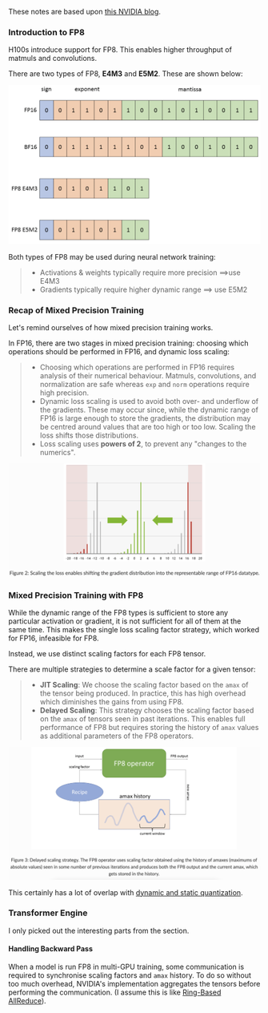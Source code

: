 These notes are based upon [this NVIDIA blog](https://docs.nvidia.com/deeplearning/transformer-engine/user-guide/examples/fp8_primer.html). 

### Introduction to FP8
H100s introduce support for FP8. This enables higher throughput of matmuls and convolutions.

There are two types of FP8, **E4M3** and **E5M2**. These are shown below:

![](_attachments/Screenshot%202023-04-07%20at%2011.31.11.png)

Both types of FP8 may be used during neural network training:

> * Activations & weights typically require more precision $\implies$use E4M3
> * Gradients typically require higher dynamic range $\implies$ use E5M2

### Recap of Mixed Precision Training
Let's remind ourselves of how mixed precision training works.

In FP16, there are two stages in mixed precision training: choosing which operations should be performed in FP16, and dynamic loss scaling:

> * Choosing which operations are performed in FP16 requires analysis of their numerical behaviour. Matmuls, convolutions, and normalization are safe whereas `exp` and `norm` operations require high precision.
> * Dynamic loss scaling is used to avoid both over- and underflow of the gradients. These may occur since, while the dynamic range of FP16 is large enough to store the gradients, the distribution may be centred around values that are too high or too low. Scaling the loss shifts those distributions.
> * Loss scaling uses **powers of 2**, to prevent any "changes to the numerics".

![](_attachments/Screenshot%202023-04-07%20at%2011.36.09.png)

### Mixed Precision Training with FP8
While the dynamic range of the FP8 types is sufficient to store any particular activation or gradient, it is not sufficient for all of them at the same time. This makes the single loss scaling factor strategy, which worked for FP16, infeasible for FP8.

Instead, we use distinct scaling factors for each FP8 tensor.

There are multiple strategies to determine a scale factor for a given tensor:

> * **JIT Scaling**: We choose the scaling factor based on the `amax` of the tensor being produced. In practice, this has high overhead which diminishes the gains from using FP8.
> * **Delayed Scaling**: This strategy chooses the scaling factor based on the `amax` of tensors seen in past iterations. This enables full performance of FP8 but requires storing the history of `amax` values as additional parameters of the FP8 operators. 

![](_attachments/Screenshot%202023-04-07%20at%2011.41.29.png)

This certainly has a lot of overlap with [dynamic and static quantization](Quantization%20in%20Neural%20Nets%20-%20Key%20Concepts#D.%20Range%20Calibration%20Algorithms:%20Static%20vs%20Dynamic%20Quantisation).

### Transformer Engine
I only picked out the interesting parts from the section.

#### Handling Backward Pass
When a model is run FP8 in multi-GPU training, some communication is required to synchronise scaling factors and `amax` history. 
To do so without too much overhead, NVIDIA's implementation aggregates the tensors before performing the communication. (I assume this is like [Ring-Based AllReduce](../Computing/Ring-Based%20AllReduce.md)).



